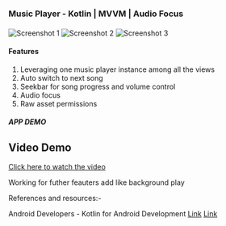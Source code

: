 ### Music Player - Kotlin | MVVM | Audio Focus 


#### 

 


![Screenshot 1](https://github.com/user-attachments/assets/23db667b-f437-4bdc-9c6b-2988b420a82c)
![Screenshot 2](https://github.com/user-attachments/assets/d284de03-d4ea-4c26-b2af-e06d565e02d5)
![Screenshot 3](https://github.com/user-attachments/assets/dd45a72d-cdea-46ba-bf28-66064be637f5)






#### Features 

1. Leveraging one music player instance among all the views
2. Auto switch to next song 
3. Seekbar for song progress and volume control
4. Audio focus
5. Raw asset permissions


##### APP DEMO



## Video Demo

[Click here to watch the video](https://drive.google.com/file/d/1glaXhC8RB6USzesC5rTuzJ1LCp32quDa/view?usp=sharing)


Working for futher feauters add like background play 

References and resources:-

Android Developers - Kotlin for Android Development
[Link](https://kotlinlang.org/docs/android-overview.html)
[Link](https://developer.android.com/reference)

